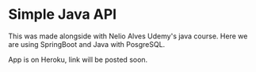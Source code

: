 # Simple Java API

This was made alongside with Nelio Alves Udemy's java course.
Here we are using SpringBoot and Java with PosgreSQL.

App is on Heroku, link will be posted soon.